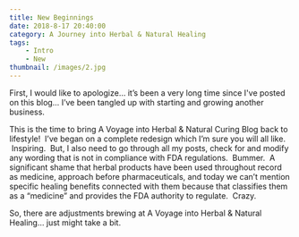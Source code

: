 ```yaml
---
title: New Beginnings
date: 2018-8-17 20:40:00
category: A Journey into Herbal & Natural Healing
tags:
	- Intro
	- New
thumbnail: /images/2.jpg
---
```


First, I would like to apologize… it’s been a very long time since I've posted on this blog… I’ve been tangled up with starting and growing another business.

<!-- more -->

This is the time to bring A Voyage into Herbal & Natural Curing Blog back to lifestyle!  I’ve began on a complete redesign which I’m sure you will all like.  Inspiring.  But, I also need to go through all my posts, check for and modify any wording that is not in compliance with FDA regulations.  Bummer.  A significant shame that herbal products have been used throughout record as medicine, approach before pharmaceuticals, and today we can’t mention specific healing benefits connected with them because that classifies them as a “medicine” and provides the FDA authority to regulate.  Crazy.

So, there are adjustments brewing at A Voyage into Herbal & Natural Healing… just might take a bit.